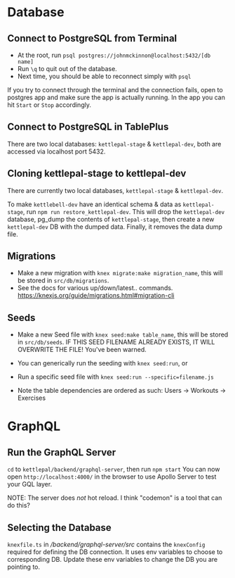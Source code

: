 # Database

## Connect to PostgreSQL from Terminal

- At the root, run `psql postgres://johnmckinnon@localhost:5432/[db name]`
- Run `\q` to quit out of the database.
- Next time, you should be able to reconnect simply with `psql`

If you try to connect through the terminal and the connection fails, open to postgres app and make sure the app is actually running. In the app you can hit `Start` or `Stop` accordingly.

## Connect to PostgreSQL in TablePlus

There are two local databases: `kettlepal-stage` & `kettlepal-dev`, both are accessed via localhost port 5432.

## Cloning kettlepal-stage to kettlepal-dev

There are currently two local databases, `kettlepal-stage` & `kettlepal-dev`.

To make `kettlebell-dev` have an identical schema & data as `kettlepal-stage`, run `npm run restore_kettlepal-dev`. This will drop the `kettlepal-dev` database, pg_dump the contents of `kettlepal-stage`, then create a new `kettlepal-dev` DB with the dumped data. Finally, it removes the data dump file.

## Migrations

- Make a new migration with `knex migrate:make migration_name`, this will be stored in `src/db/migrations`.
- See the docs for various up/down/latest.. commands. https://knexjs.org/guide/migrations.html#migration-cli

## Seeds

- Make a new Seed file with `knex seed:make table_name`, this will be stored in `src/db/seeds`. IF THIS SEED FILENAME ALREADY EXISTS, IT WILL OVERWRITE THE FILE! You've been warned.

- You can generically run the seeding with `knex seed:run`, or
- Run a specific seed file with `knex seed:run --specific=filename.js`
- Note the table dependencies are ordered as such: Users -> Workouts -> Exercises

# GraphQL

## Run the GraphQL Server

`cd` to `kettlepal/backend/graphql-server`, then run `npm start`
You can now open `http://localhost:4000/` in the browser to use Apollo Server to test your GQL layer.

NOTE: The server does _not_ hot reload. I think "codemon" is a tool that can do this?

## Selecting the Database

`knexfile.ts` in _/backend/graphql-server/src_ contains the `knexConfig` required for defining the DB connection. It uses env variables to choose to corresponding DB. Update these env variables to change the DB you are pointing to.
